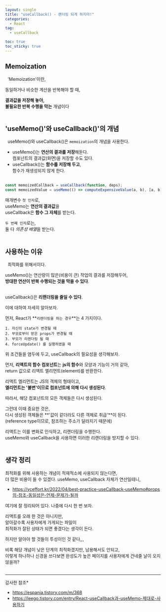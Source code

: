 ```yaml
---
layout: single
title: "useCallback() - 랜더링 되게 하지마!"
categories:
  - React
tag: 
  - useCallback

toc: true
toc_sticky: true
---
```


Memoization
---

&nbsp; 'Memoization'이란,

동일하거나 비슷한 계산을 반복해야 할 때,

**결과값을 저장해 놓아,  
불필요한 반복 수행을 막는** 개념이다
<br/><br/>



'useMemo()'와 useCallback()'의 개념
---


&nbsp; useMemo()와 useCallback()은 `memoization`의 개념을 사용한다.

* useMemo()는 **연산의 결과를 저장**해둔다.  
  컴포넌트의 결과값(화면)을 저장할 수도 있다.
* useCallback()는 **함수를 저장해 두고**,  
  함수가 재생성되지 않게 한다.
<br/><br/>


```js
const memoizedCallback = useCallback(function, deps);
const memoizedValue = useMemo(() => computeExpensiveValue(a, b), [a, b]);
```  


매개변수 `첫 인자`로,  
useMemo는 **연산의 결과값**을  
useCallback은 **함수 그 자체**를 받는다.

`두 번째 인자`로는,  
둘 다 *의존성 배열*을 받는다.
<br/><br/>



사용하는 이유
---

&nbsp; 최적화를 위해서이다.

useMemo()는 연산량이 많은(비용이 큰) 작업의 결과를 저장해두어,  
**방대한 연산이 반복 수행되는 것을 막을 수 있다**.
<br/><br/>

useCallback()은 **리랜더링을 줄일 수 있다**.

이에 대하여 자세히 알아보자.

먼저, React가 **`리렌더링을 하는 경우`**는 4 가지이다.

    1. 자신의 state가 변경될 때
    2. 부모로부터 받은 props가 변경될 때
    3. 부모가 리렌더링 될 때
    4. forceUpdate() 를 실행하였을 때

위 조건들을 염두에 두고, useCallback의 필요성을 생각해보자.

먼저, **리액트의 함수 컴포넌트**는 **js의 함수**와 모양과 기능이 거의 같아,  
return 값으로 리액트 엘리먼트(element)를 반환한다.

리액트 엘리먼트는 JS의 객체의 형태이고,  
**엘리먼트는 '불변'이므로 컴포넌트에 의해 다시 생성된다**.

따라서, 해당 컴포넌트의 모든 객체들은 다시 생성된다.

그런데 이때 중요한 것은,  
다시 생성된 객체들은 **'값이 같더라도 다른 객체로 취급'**이 된다.  
(reference type이므로, 참조하는 주소가 달라지기 때문에)

리액트는 이를 변화로 인식하고, 리랜더링을 수행한다.   
useMemo와 useCallback을 사용하면 이러한 리랜더링을 방지할 수 있다.
<br/><br/>



생각 정리
---

최적화를 위해 사용하는 개념이 적재적소에 사용되지 않는다면,  
더 많은 비용이 들 수 있겠다.
useMemo, useCallback 자체가 연산일테니,  
* https://yceffort.kr/2022/04/best-practice-useCallback-useMemo#props의-참조-동일성은-언제-문제가-될까  

여기에 잘 정리되어 있다. 나중에 다시 한 번 보자.

리액트를 오래 한 것은 아니지만,  
알아갈수록 사용자에게 가게되는 파일이  
최적화가 잘된 상태가 되면 좋겠다는 생각이 든다.

하지만 알아야 할 것들이 투성이인 것 같다,,,

비록 해당 개념이 낮은 단계의 최적화겠지만, 남용해서도 안되고,  
이렇게 하나하나 신경을 쓰다보면 완성도가 높은 페이지를 사용자에게 건네줄 날이 오지 않을까?
<br/><br/>


------------------------------------


감사한 참조*
* https://espania.tistory.com/m/368
* https://leego.tistory.com/entry/React-useCallback과-useMemo-제대로-사용하기


